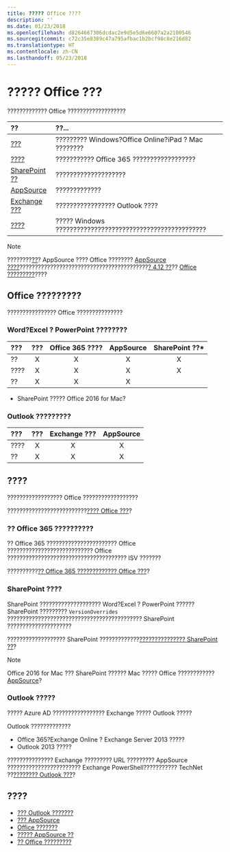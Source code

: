 ```yaml
---
title: ????? Office ????
description: ''
ms.date: 01/23/2018
ms.openlocfilehash: d8264667306dcdac2e9d5e5d6e6607a2a2100546
ms.sourcegitcommit: c72c35e8389c47a795afbac1b2bcf98c8e216d82
ms.translationtype: HT
ms.contentlocale: zh-CN
ms.lasthandoff: 05/23/2018
---
```

# <a name="deploy-and-publish-your-office-add-in"></a>????? Office ???

????????????? Office ???????????????????

|**??**|**??...**|
|:---------|:------------|
|[???](../testing/create-a-network-shared-folder-catalog-for-task-pane-and-content-add-ins.md)|????????? Windows?Office Online?iPad ? Mac ????????|
|[????](centralized-deployment.md)|??????????? Office 365 ??????????????????|
|[SharePoint ??](publish-task-pane-and-content-add-ins-to-an-add-in-catalog.md)|????????????????????|
|[AppSource](https://docs.microsoft.com/en-us/office/dev/store/submit-to-the-office-store)|?????????????|
|[Exchange ???](#outlook-add-in-deployment)|????????????????? Outlook ????|
|[????](../testing/create-a-network-shared-folder-catalog-for-task-pane-and-content-add-ins.md)|????? Windows ???????????????????????????????????????????|

> [!NOTE]
> ????????[??](../publish/publish.md)? AppSource ???? Office ???????? [AppSource ????](https://docs.microsoft.com/en-us/office/dev/store/validation-policies)??????????????????????????????????????????[? 4.12 ??](https://docs.microsoft.com/en-us/office/dev/store/validation-policies#4-apps-and-add-ins-behave-predictably)?? [Office ?????????](../overview/office-add-in-availability.md)????

## <a name="deployment-options-by-office-host"></a>Office ?????????

???????????????? Office ???????????????

### <a name="deployment-options-for-word-excel-and-powerpoint-add-ins"></a>Word?Excel ? PowerPoint ????????

| ??? | ??? | Office 365 ???? |AppSource| SharePoint ??\*  |
|:----------------|:-----------:|:-----------------------:|:----------:|:--------------------:|
| ??         | X           | X                       | X          | X                    |
| ????       | X           | X                       | X          | X                    |
| ??           | X           | X                       | X          |                      |

* SharePoint ????? Office 2016 for Mac?

### <a name="deployment-options-for-outlook-add-ins"></a>Outlook ?????????

| ??? | ??? | Exchange ??? | AppSource |
|:----------------|:-----------:|:---------------:|:------------:|
| ????        | X           | X               | X            |
| ??         | X           | X               | X            |

## <a name="deployment-methods"></a>????

?????????????????? Office ??????????????????

??????????????????????????[???? Office ???](https://support.office.com/en-ie/article/Start-using-your-Office-Add-in-82e665c4-6700-4b56-a3f3-ef5441996862?ui=en-US&rs=en-IE&ad=IE)?

### <a name="centralized-deployment-via-the-office-365-admin-center"></a>?? Office 365 ?????????? 

?? Office 365 ??????????????????????? Office ???????????????????????????? Office ??????????????????????????????????????? ISV ???????

??????????[?? Office 365 ????????????? Office ???](centralized-deployment.md)?

### <a name="sharepoint-catalog-deployment"></a>SharePoint ????

SharePoint ???????????????????? Word?Excel ? PowerPoint ?????? SharePoint ????????? `VersionOverrides` ???????????????????????????????????????????? SharePoint ?????????????????????

??????????????????? SharePoint ?????????????[??????????????? SharePoint ??](publish-task-pane-and-content-add-ins-to-an-add-in-catalog.md)?

> [!NOTE]
> Office 2016 for Mac ??? SharePoint ?????? Mac ????? Office ???????????? [AppSource]? 

### <a name="outlook-add-in-deployment"></a>Outlook ?????

????? Azure AD ????????????????? Exchange ????? Outlook ????? 

Outlook ?????????????

- Office 365?Exchange Online ? Exchange Server 2013 ?????
- Outlook 2013 ?????

??????????????? Exchange ????????? URL ????????? AppSource ???????????????????????? Exchange PowerShell??????????? TechNet ??[???????? Outlook ???](https://technet.microsoft.com/en-us/library/jj943752(v=exchg.150).aspx)?

## <a name="see-also"></a>????

- [??? Outlook ???????](../testing/create-a-network-shared-folder-catalog-for-task-pane-and-content-add-ins.md)
- [??? AppSource][AppSource]
- [Office ???????](../design/add-in-design.md)
- [????? AppSource ??](https://docs.microsoft.com/en-us/office/dev/store/create-effective-office-store-listings)
- [?? Office ?????????](../testing/testing-and-troubleshooting.md)

[AppSource]: https://docs.microsoft.com/en-us/office/dev/store/submit-to-the-office-store
[Office Add-in host and platform availability]: ../overview/office-add-in-availability
